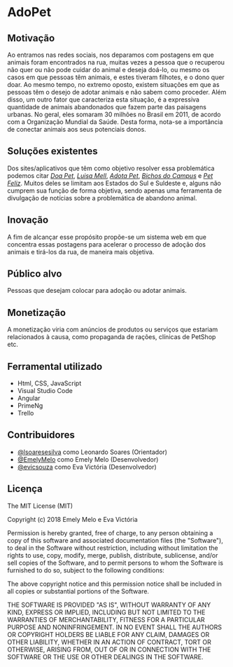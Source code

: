 # AdoPet
## Motivação
Ao entramos nas redes sociais, nos deparamos com postagens em que animais foram encontrados na rua, muitas vezes a pessoa que o recuperou não quer ou não pode cuidar do animal e deseja doá-lo, ou mesmo os casos em que pessoas têm animais, e estes tiveram filhotes, e o dono quer doar. Ao mesmo tempo, no extremo oposto, existem situações em que as pessoas têm o desejo de adotar animais e não sabem como proceder. Além disso, um outro fator que caracteriza esta situação, é a expressiva quantidade de animais abandonados que fazem parte das paisagens urbanas. No geral, eles somaram 30 milhões no Brasil em 2011, de acordo com a Organização Mundial da Saúde. Desta forma, nota-se a importância de conectar animais aos seus potenciais donos.
## Soluções existentes
Dos sites/aplicativos que têm como objetivo resolver essa problemática podemos citar [*Doa Pet*](http://www.doapet.com.br), [*Luisa Mell*](http://luisamell.com.br), [*Adota Pet*](https://adota.pet), [*Bichos do Campus*](https://www.ufrgs.br/bichosdocampus/) e [*Pet Feliz*](http://www.petfeliz.com.br/finalfeliz.asp). Muitos deles se limitam aos Estados do Sul e Suldeste e, alguns não cumprem sua função de forma objetiva, sendo apenas uma ferramenta de divulgação de notícias sobre a problemática de abandono animal.
## Inovação
A fim de alcançar esse propósito propõe-se um sistema web em que concentra essas postagens para acelerar o processo de adoção dos animais e tirá-los da rua, de maneira mais objetiva. 
## Público alvo
Pessoas que desejam colocar para adoção ou adotar animais.
## Monetização
A monetização viria com anúncios de produtos ou serviços que estariam relacionados à causa, como propaganda de rações, clínicas de PetShop etc.
## Ferramental utilizado
- Html, CSS, JavaScript
- Visual Studio Code
- Angular
- PrimeNg
- Trello
## Contribuidores
- [@lsoaresesilva](https://github.com/lsoaresesilva) como Leonardo Soares (Orientador)
- [@EmelyMelo](https://github.com/EmelyMelo) como Emely Melo (Desenvolvedor)
- [@evicsouza](https://github.com/evicsouza) como Eva Victória (Desenvolvedor)
## Licença 
The MIT License (MIT)

Copyright (c) 2018 Emely Melo e Eva Victória

Permission is hereby granted, free of charge, to any person obtaining a copy of
this software and associated documentation files (the "Software"), to deal in
the Software without restriction, including without limitation the rights to
use, copy, modify, merge, publish, distribute, sublicense, and/or sell copies of
the Software, and to permit persons to whom the Software is furnished to do so,
subject to the following conditions:

The above copyright notice and this permission notice shall be included in all
copies or substantial portions of the Software.

THE SOFTWARE IS PROVIDED "AS IS", WITHOUT WARRANTY OF ANY KIND, EXPRESS OR
IMPLIED, INCLUDING BUT NOT LIMITED TO THE WARRANTIES OF MERCHANTABILITY, FITNESS
FOR A PARTICULAR PURPOSE AND NONINFRINGEMENT. IN NO EVENT SHALL THE AUTHORS OR
COPYRIGHT HOLDERS BE LIABLE FOR ANY CLAIM, DAMAGES OR OTHER LIABILITY, WHETHER
IN AN ACTION OF CONTRACT, TORT OR OTHERWISE, ARISING FROM, OUT OF OR IN
CONNECTION WITH THE SOFTWARE OR THE USE OR OTHER DEALINGS IN THE SOFTWARE.
